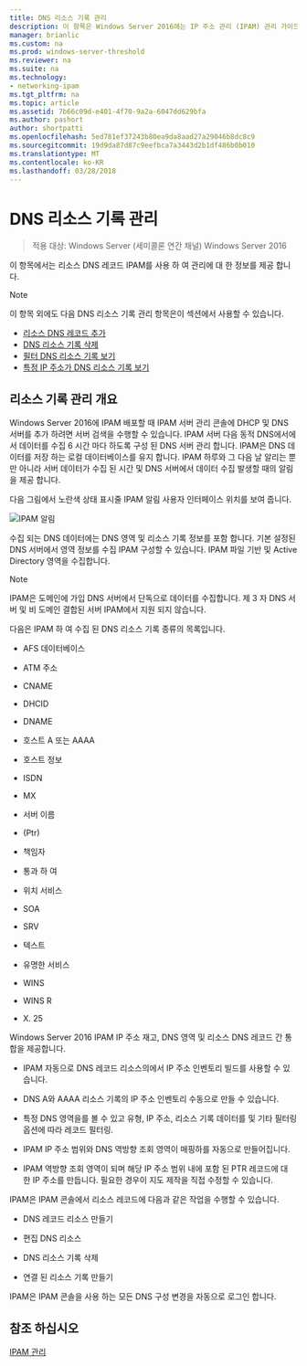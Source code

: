 ```yaml
---
title: DNS 리소스 기록 관리
description: 이 항목은 Windows Server 2016에는 IP 주소 관리 (IPAM) 관리 가이드의 일부입니다.
manager: brianlic
ms.custom: na
ms.prod: windows-server-threshold
ms.reviewer: na
ms.suite: na
ms.technology:
- networking-ipam
ms.tgt_pltfrm: na
ms.topic: article
ms.assetid: 7b66c09d-e401-4f70-9a2a-6047dd629bfa
ms.author: pashort
author: shortpatti
ms.openlocfilehash: 5ed781ef37243b80ea9da8aad27a29046b8dc8c9
ms.sourcegitcommit: 19d9da87d87c9eefbca7a3443d2b1df486b0b010
ms.translationtype: MT
ms.contentlocale: ko-KR
ms.lasthandoff: 03/28/2018
---
```

# <a name="dns-resource-record-management"></a>DNS 리소스 기록 관리

>적용 대상: Windows Server (세미콜론 연간 채널) Windows Server 2016

이 항목에서는 리소스 DNS 레코드 IPAM를 사용 하 여 관리에 대 한 정보를 제공 합니다.  
  
> [!NOTE]  
> 이 항목 외에도 다음 DNS 리소스 기록 관리 항목은이 섹션에서 사용할 수 있습니다.  
>   
> -   [리소스 DNS 레코드 추가](../../technologies/ipam/Add-a-DNS-Resource-Record.md)  
> -   [DNS 리소스 기록 삭제](../../technologies/ipam/Delete-DNS-Resource-Records.md)  
> -   [필터 DNS 리소스 기록 보기](../../technologies/ipam/Filter-the-View-of-DNS-Resource-Records.md)  
> -   [특정 IP 주소가 DNS 리소스 기록 보기](../../technologies/ipam/View-DNS-Resource-Records-for-a-Specific-IP-Address.md)  
  
## <a name="resource-record-management-overview"></a>리소스 기록 관리 개요  
Windows Server 2016에 IPAM 배포할 때 IPAM 서버 관리 콘솔에 DHCP 및 DNS 서버를 추가 하려면 서버 검색을 수행할 수 있습니다. IPAM 서버 다음 동적 DNS에서에서 데이터를 수집 6 시간 마다 하도록 구성 된 DNS 서버 관리 합니다. IPAM은 DNS 데이터를 저장 하는 로컬 데이터베이스를 유지 합니다. IPAM 하루와 그 다음 날 알리는 뿐만 아니라 서버 데이터가 수집 된 시간 및 DNS 서버에서 데이터 수집 발생할 때의 알림을 제공 합니다.  
  
다음 그림에서 노란색 상태 표시줄 IPAM 알림 사용자 인터페이스 위치를 보여 줍니다.  
  
![IPAM 알림](../../media/DNS-Resource-Record-Management/ipam_DataCollection_01.jpg)  
  
수집 되는 DNS 데이터에는 DNS 영역 및 리소스 기록 정보를 포함 합니다. 기본 설정된 DNS 서버에서 영역 정보를 수집 IPAM 구성할 수 있습니다.  IPAM 파일 기반 및 Active Directory 영역을 수집합니다.  
  
> [!NOTE]  
> IPAM은 도메인에 가입 DNS 서버에서 단독으로 데이터를 수집합니다. 제 3 자 DNS 서버 및 비 도메인 결합된 서버 IPAM에서 지원 되지 않습니다.  
  
다음은 IPAM 하 여 수집 된 DNS 리소스 기록 종류의 목록입니다.  
  
-   AFS 데이터베이스  
  
-   ATM 주소  
  
-   CNAME  
  
-   DHCID  
  
-   DNAME  
  
-   호스트 A 또는 AAAA  
  
-   호스트 정보  
  
-   ISDN  
  
-   MX  
  
-   서버 이름  
  
-   (Ptr)  
  
-   책임자  
  
-   통과 하 여  
  
-   위치 서비스  
  
-   SOA  
  
-   SRV  
  
-   텍스트  
  
-   유명한 서비스  
  
-   WINS  
  
-   WINS R  
  
-   X. 25  
  
Windows Server 2016 IPAM IP 주소 재고, DNS 영역 및 리소스 DNS 레코드 간 통합을 제공합니다.  
  
-   IPAM 자동으로 DNS 레코드 리소스의에서 IP 주소 인벤토리 빌드를 사용할 수 있습니다.  
  
-   DNS A와 AAAA 리소스 기록의 IP 주소 인벤토리 수동으로 만들 수 있습니다.  
  
-   특정 DNS 영역을를 볼 수 있고 유형, IP 주소, 리소스 기록 데이터를 및 기타 필터링 옵션에 따라 레코드 필터링.  
  
-   IPAM IP 주소 범위와 DNS 역방향 조회 영역이 매핑하를 자동으로 만들어집니다.  
  
-   IPAM 역방향 조회 영역이 되며 해당 IP 주소 범위 내에 포함 된 PTR 레코드에 대 한 IP 주소를 만듭니다. 필요한 경우이 지도 제작을 직접 수정할 수 있습니다.  
  
IPAM은 IPAM 콘솔에서 리소스 레코드에 다음과 같은 작업을 수행할 수 있습니다.  
  
-   DNS 레코드 리소스 만들기  
  
-   편집 DNS 리소스  
  
-   DNS 리소스 기록 삭제  
  
-   연결 된 리소스 기록 만들기  
  
IPAM은 IPAM 콘솔을 사용 하는 모든 DNS 구성 변경을 자동으로 로그인 합니다.  
  
## <a name="see-also"></a>참조 하십시오  
[IPAM 관리](Manage-IPAM.md)  
  


